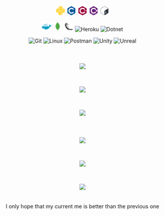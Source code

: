 <p align = "center">
    <a>
        <img alt="Python" src="img/python/python-plain.svg" width="5%" height="5%"/>
    </a>
    <a>
        <img alt="C" src="img/c/c-plain.svg" width="5%" height="5%"/>
    </a>
    <a>
        <img alt="C++" src="img/cplusplus/cplusplus-plain.svg" width="5%" height="5%"/>
    </a>
    <a>
        <img alt="C#" src="img/csharp/csharp-plain.svg" width="5%" height="5%"/>
    </a>
    <a>
        <img alt="Bash" src="img/bash/bash-plain.svg" width="5%" height="5%"/>
    </a>
</p>

<p align = "center">
    <a>
        <img alt="Docker" src="img/docker/docker-plain.svg" width="5%" height="5%"/>
    </a>
    <a>
        <img alt="Mongodb" src="img/mongodb/mongodb-plain.svg" width="5%" height="5%"/>
    </a>
    <a>
        <img alt="Flask" src="img/flask/flask-original.svg" width="5%" height="5%"/>
    </a>
    <a>
        <img alt="Heroku" src="https://img.shields.io/badge/heroku%20-%23a004b5.svg?&style=for-the-badge&logo=heroku&ogoColor=white"/>
    </a>
    <a>
        <img alt="Dotnet" src="https://img.shields.io/badge/.Net%20-%2314354C.svg?&style=for-the-badge&logo=dotnet&ogoColor=white"/>
    </a>
</p>


<p align = "center">
    <a>
        <img alt="Git" src="https://img.shields.io/badge/git%20-%23ff4719.svg?&style=for-the-badge&logo=git&logoColor=white"/>
    </a>
    <a>
        <img alt="Linux" src="https://img.shields.io/badge/linux%20-%23e3df00.svg?&style=for-the-badge&logo=linux&logoColor=white"/>
    </a>
    <a>
        <img alt="Postman" src="https://img.shields.io/badge/postman%20-%23ff4719.svg?&style=for-the-badge&logo=postman&logoColor=white"/>
    </a>
    <a>
        <img alt="Unity" src="https://img.shields.io/badge/modder%20unity%20-%2300599C.svg?&style=for-the-badge&logo=unity&logoColor=white"/>
    </a>
    <a>
        <img alt="Unreal" src="https://img.shields.io/badge/modder%20unreal%20-%2300599C.svg?&style=for-the-badge&logo=unreal%20engine&logoColor=white"/>
    </a>
</p>

<h1 align="center">
    <p>
        <img src="https://readme-typing-svg.herokuapp.com/?color=DD6387&center=true&lines=Developer+-+Reverser+-+Cheater">
    </p>
    <p>
        <img src="https://readme-typing-svg.herokuapp.com/?color=DD6387&center=true&lines=Third+party+%26+Tools+builder">
    </p>
    <p>
        <img src="https://readme-typing-svg.herokuapp.com?color=DD6387&center=true&lines=Breach+exploiter">
    </p>
</h1>

<h1 align="center">
    <p>
        <img src="http://github-readme-streak-stats.herokuapp.com/?user=Neotoxic-off&theme=dracula&hide_border=true">
    </p>
    <p>
        <img src="https://github-readme-stats.vercel.app/api?username=Neotoxic-off&hide_border=true&count_private=true&show_icons=true&theme=dracula">
    </p>
    <p>
        <img src="https://github-readme-stats-three-dun.vercel.app/api/top-langs/?username=Neotoxic-off&theme=dracula&hide_border=true&layout=compact">
    </p>
</h1>


<p align = "center">
    I only hope that my current me is better than the previous one
</p>

